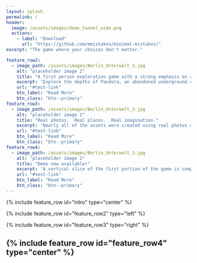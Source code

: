 ```yaml
---
layout: splash
permalink: /
header:
  image: /assets/images/down_tunnel_wide.png 
  actions:
    - label: "Download"
      url: "https://github.com/mmistakes/minimal-mistakes/"
excerpt: "The game where your choices don't matter."

feature_row2:
  - image_path: /assets/images/Berlin_Unterwelt_3.jpg
    alt: "placeholder image 2"
    title: "A first person exploration game with a strong emphasis on atmosphere."
    excerpt: 'Explore the depths of Pandora, an abandoned underground city where memories cling to life.'
    url: "#test-link"
    btn_label: "Read More"
    btn_class: "btn--primary"
feature_row3:
  - image_path: /assets/images/Berlin_Unterwelt_3.jpg
    alt: "placeholder image 2"
    title: "Real photos.  Real places.  Real imagination."
    excerpt: 'Nearly all of the assets were created using real photos of abandoned locations all around the world.'
    url: "#test-link"
    btn_label: "Read More"
    btn_class: "btn--primary"
feature_row4:
  - image_path: /assets/images/Berlin_Unterwelt_3.jpg
    alt: "placeholder image 2"
    title: "Demo now available!"
    excerpt: 'A vertical slice of the first portion of the game is complete.  Shoot me an email (contact info on the left) if you are interested in playing it!'
    url: "#test-link"
    btn_label: "Read More"
    btn_class: "btn--primary"
---
```


{% include feature_row id="intro" type="center" %}

{% include feature_row id="feature_row2" type="left" %}

{% include feature_row id="feature_row3" type="right" %}

{% include feature_row id="feature_row4" type="center" %}
---